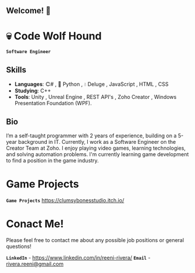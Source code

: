 ## Welcome! 🚀

# 💀 Code Wolf Hound

**`Software Engineer`**

## Skills
- **Languages**: 𐃗# , 🐍 Python , 💧 Deluge , JavaScript , HTML , CSS
- **Studying**: C++
- **Tools**: Unity , Unreal Engine , REST API's , Zoho Creator , Windows Presentation Foundation (WPF).
## Bio
I’m a self-taught programmer with 2 years of experience, building on a 5-year background in IT. Currently, I work as a Software Engineer on the Creator Team at Zoho. 
I enjoy playing video games, learning technologies, and solving automation problems. I'm currently learning game development to find a position in the game industry.

# Game Projects
**`Game Projects`** https://clumsybonesstudio.itch.io/

# Conact Me!
Please feel free to contact me about any possible job positions or general questions!

**`LinkedIn`** - https://www.linkedin.com/in/reeni-rivera/
**`Email`** - rivera.reeni@gmail.com
